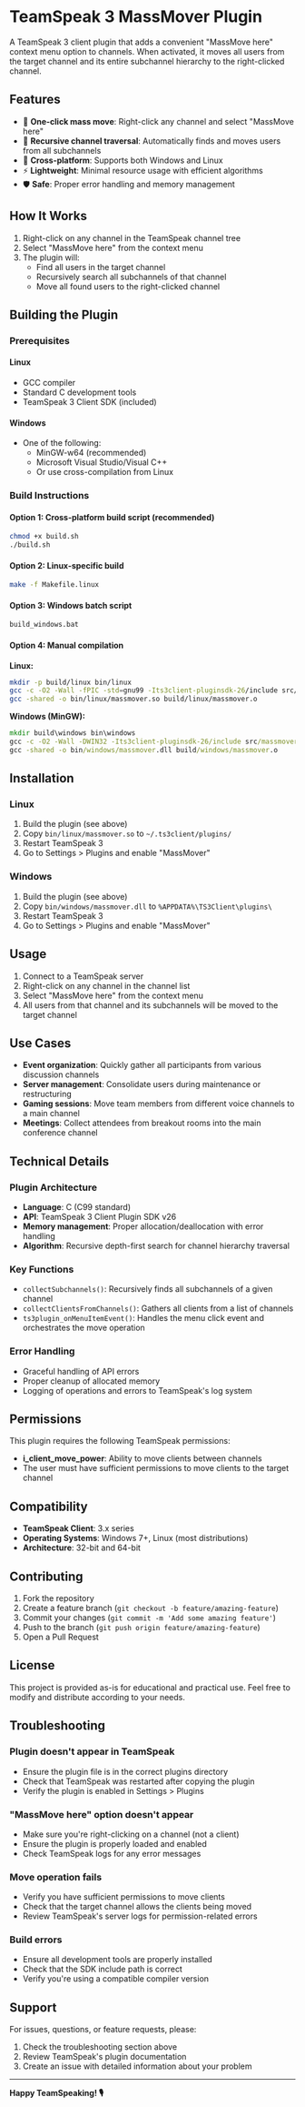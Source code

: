 # TeamSpeak 3 MassMover Plugin

A TeamSpeak 3 client plugin that adds a convenient "MassMove here" context menu option to channels. When activated, it moves all users from the target channel and its entire subchannel hierarchy to the right-clicked channel.

## Features

- 🚀 **One-click mass move**: Right-click any channel and select "MassMove here"
- 🌳 **Recursive channel traversal**: Automatically finds and moves users from all subchannels
- 🔧 **Cross-platform**: Supports both Windows and Linux
- ⚡ **Lightweight**: Minimal resource usage with efficient algorithms
- 🛡️ **Safe**: Proper error handling and memory management

## How It Works

1. Right-click on any channel in the TeamSpeak channel tree
2. Select "MassMove here" from the context menu
3. The plugin will:
   - Find all users in the target channel
   - Recursively search all subchannels of that channel
   - Move all found users to the right-clicked channel

## Building the Plugin

### Prerequisites

#### Linux
- GCC compiler
- Standard C development tools
- TeamSpeak 3 Client SDK (included)

#### Windows
- One of the following:
  - MinGW-w64 (recommended)
  - Microsoft Visual Studio/Visual C++
  - Or use cross-compilation from Linux

### Build Instructions

#### Option 1: Cross-platform build script (recommended)
```bash
chmod +x build.sh
./build.sh
```

#### Option 2: Linux-specific build
```bash
make -f Makefile.linux
```

#### Option 3: Windows batch script
```cmd
build_windows.bat
```

#### Option 4: Manual compilation

**Linux:**
```bash
mkdir -p build/linux bin/linux
gcc -c -O2 -Wall -fPIC -std=gnu99 -Its3client-pluginsdk-26/include src/massmover.c -o build/linux/massmover.o
gcc -shared -o bin/linux/massmover.so build/linux/massmover.o
```

**Windows (MinGW):**
```cmd
mkdir build\windows bin\windows
gcc -c -O2 -Wall -DWIN32 -Its3client-pluginsdk-26/include src/massmover.c -o build/windows/massmover.o
gcc -shared -o bin/windows/massmover.dll build/windows/massmover.o
```

## Installation

### Linux
1. Build the plugin (see above)
2. Copy `bin/linux/massmover.so` to `~/.ts3client/plugins/`
3. Restart TeamSpeak 3
4. Go to Settings > Plugins and enable "MassMover"

### Windows
1. Build the plugin (see above)
2. Copy `bin/windows/massmover.dll` to `%APPDATA%\TS3Client\plugins\`
3. Restart TeamSpeak 3
4. Go to Settings > Plugins and enable "MassMover"

## Usage

1. Connect to a TeamSpeak server
2. Right-click on any channel in the channel list
3. Select "MassMove here" from the context menu
4. All users from that channel and its subchannels will be moved to the target channel

## Use Cases

- **Event organization**: Quickly gather all participants from various discussion channels
- **Server management**: Consolidate users during maintenance or restructuring
- **Gaming sessions**: Move team members from different voice channels to a main channel
- **Meetings**: Collect attendees from breakout rooms into the main conference channel

## Technical Details

### Plugin Architecture
- **Language**: C (C99 standard)
- **API**: TeamSpeak 3 Client Plugin SDK v26
- **Memory management**: Proper allocation/deallocation with error handling
- **Algorithm**: Recursive depth-first search for channel hierarchy traversal

### Key Functions
- `collectSubchannels()`: Recursively finds all subchannels of a given channel
- `collectClientsFromChannels()`: Gathers all clients from a list of channels  
- `ts3plugin_onMenuItemEvent()`: Handles the menu click event and orchestrates the move operation

### Error Handling
- Graceful handling of API errors
- Proper cleanup of allocated memory
- Logging of operations and errors to TeamSpeak's log system

## Permissions

This plugin requires the following TeamSpeak permissions:
- **i_client_move_power**: Ability to move clients between channels
- The user must have sufficient permissions to move clients to the target channel

## Compatibility

- **TeamSpeak Client**: 3.x series
- **Operating Systems**: Windows 7+, Linux (most distributions)
- **Architecture**: 32-bit and 64-bit

## Contributing

1. Fork the repository
2. Create a feature branch (`git checkout -b feature/amazing-feature`)
3. Commit your changes (`git commit -m 'Add some amazing feature'`)
4. Push to the branch (`git push origin feature/amazing-feature`)
5. Open a Pull Request

## License

This project is provided as-is for educational and practical use. Feel free to modify and distribute according to your needs.

## Troubleshooting

### Plugin doesn't appear in TeamSpeak
- Ensure the plugin file is in the correct plugins directory
- Check that TeamSpeak was restarted after copying the plugin
- Verify the plugin is enabled in Settings > Plugins

### "MassMove here" option doesn't appear
- Make sure you're right-clicking on a channel (not a client)
- Ensure the plugin is properly loaded and enabled
- Check TeamSpeak logs for any error messages

### Move operation fails
- Verify you have sufficient permissions to move clients
- Check that the target channel allows the clients being moved
- Review TeamSpeak's server logs for permission-related errors

### Build errors
- Ensure all development tools are properly installed
- Check that the SDK include path is correct
- Verify you're using a compatible compiler version

## Support

For issues, questions, or feature requests, please:
1. Check the troubleshooting section above
2. Review TeamSpeak's plugin documentation
3. Create an issue with detailed information about your problem

---

**Happy TeamSpeaking! 🎙️** 